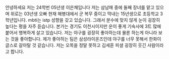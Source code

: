 안녕하세요 저는 24학번 05년생 이은채입니다
저는 삼남매 중에 둘째 장녀를 맡고 있으며 위로는 03년생 오빠 현재 해병대에서 군 복무 중이고 막내는 15년생으로 초등학교 3학년입니다.
mbti는 istp 성향을 갖고 있습니다. 그래서 분수에 맞지 않게 눈이 굉장히 높다는 평을 자주 듣습니다.
본가는 경기도 이천시이지만 운이 좋게 기숙사에 3트 많에 붙어서 행복하게 살고 있습니다.
저는 야구를 굉장히 좋아하는데 물론 하는게 아니라 보는 것을 좋아합니다. 제가 좋아하는 팀은 삼성라이온즈인데 야구를 너무 못해서 한화이글스로 갈아탈 것 같습니다.
저는 오목을 정말 못하고 김세훈 피셜 굉장히 웃긴 사람이라고 합니다. 

